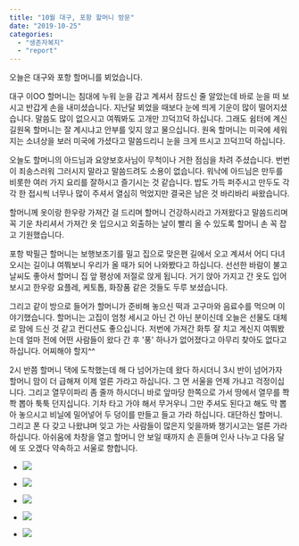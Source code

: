 ```yaml
---
title: "10월 대구, 포항 할머니 방문"
date: "2019-10-25"
categories: 
  - "생존자복지"
  - "report"
---
```


오늘은 대구와 포항 할머니를 뵈었습니다.

대구 이OO 할머니는 침대에 누워 눈을 감고 계셔서 잠드신 줄 알았는데 바로 눈을 떠 보시고 반갑게 손을 내미셨습니다. 지난달 뵈었을 때보다 눈에 띄게 기운이 많이 떨어지셨습니다. 말씀도 많이 없으시고 여쭤봐도 고개만 끄덕끄덕 하십니다. 그래도 쉼터에 계신 길원옥 할머니는 잘 계시냐고 안부를 잊지 않고 물으십니다. 원옥 할머니는 미국에 세워지는 소녀상을 보러 미국에 가셨다고 말씀드리니 눈을 크게 뜨시고 끄덕끄덕 하십니다.

오늘도 할머니의 아드님과 요양보호사님이 무척이나 거한 점심을 차려 주셨습니다. 번번이 죄송스러워 그러시지 말라고 말씀드려도 소용이 없습니다. 워낙에 아드님은 만두를 비롯한 여러 가지 요리를 잘하시고 즐기시는 것 같습니다. 밥도 가득 퍼주시고 만두도 각각 한 접시씩 너무나 많이 주셔서 열심히 먹었지만 결국은 남은 것 바리바리 싸왔습니다.

할머니께 옷이랑 한우랑 가져간 걸 드리며 할머니 건강하시라고 가져왔다고 말씀드리며 꼭 기운 차리셔서 가져간 옷 입으시고 외출하는 날이 빨리 올 수 있도록 할머니 손 꼭 잡고 기원했습니다.

포항 박필근 할머니는 보행보조기를 밀고 집으로 맞은편 길에서 오고 계셔서 어디 다녀오시는 길이냐 여쭤보니 우리가 올 때가 되어 나와봤다고 하십니다. 선선한 바람이 불고 날씨도 좋아서 할머니 집 앞 평상에 저절로 앉게 됩니다. 거기 앉아 가지고 간 옷도 입어보시고 한우랑 요플레, 케토톱, 화장품 같은 것들도 두루 보셨습니다.

그리고 같이 방으로 들어가 할머니가 준비해 놓으신 떡과 고구마와 음료수를 먹으며 이야기했습니다. 할머니는 고집이 엄청 세시고 아닌 건 아닌 분이신데 오늘은 선물도 대체로 맘에 드신 것 같고 컨디션도 좋으십니다. 저번에 가져간 화투 잘 치고 계신지 여쭤봤는데 얼마 전에 어떤 사람들이 왔다 간 후 '풍' 하나가 없어졌다고 아무리 찾아도 없다고 하십니다. 어찌해야 할지^^

2시 반쯤 할머니 댁에 도착했는데 해 다 넘어가는데 왔다 하시더니 3시 반이 넘어가자 할머니 맘이 더 급해져 이제 얼른 가라고 하십니다. 그 먼 서울을 언제 가냐고 걱정이십니다. 그리고 열무이파리 좀 줄까 하시더니 바로 앞마당 한쪽으로 가서 땅에서 열무를 쫙쫙 뽑아 툭툭 던지십니다. 기차 타고 가야 해서 무거우니 그만 주셔도 된다고 해도 막 뽑아 놓으시고 비닐에 밀어넣어 두 덩이를 만들고 들고 가라 하십니다. 대단하신 할머니. 그리고 폰 다 갖고 나왔냐며 잊고 가는 사람들이 많은지 잊을까봐 챙기시고는 얼른 가라 하십니다. 아쉬움에 차창을 열고 할머니 안 보일 때까지 손 흔들며 인사 나누고 다음 달에 또 오겠다 약속하고 서울로 향합니다.

- ![](https://womenandwar.net/kr/wp-content/uploads/2019/10/73061773_3086711411370265_6186240828940222464_n.jpg)
    
- ![](https://womenandwar.net/kr/wp-content/uploads/2019/10/73370566_3086712171370189_1105018042137444352_n.jpg)
    
- ![](https://womenandwar.net/kr/wp-content/uploads/2019/10/74587351_3086713481370058_5753482050204073984_n.jpg)
    
- ![](https://womenandwar.net/kr/wp-content/uploads/2019/10/74687786_3086714148036658_4455472989810458624_n.jpg)
    
- ![](https://womenandwar.net/kr/wp-content/uploads/2019/10/73533011_3086714958036577_3460644232027439104_n.jpg)
